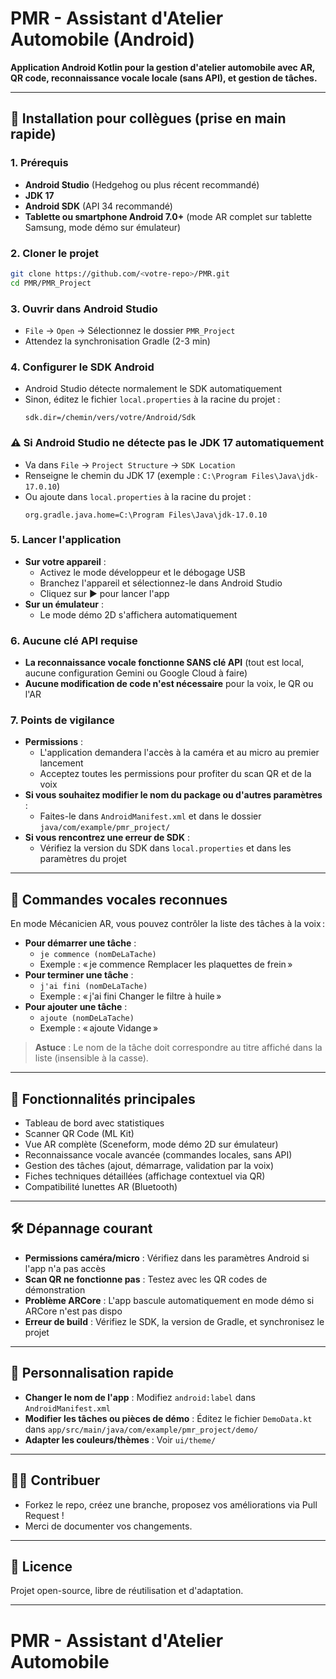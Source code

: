 # PMR - Assistant d'Atelier Automobile (Android)

**Application Android Kotlin pour la gestion d'atelier automobile avec AR, QR code, reconnaissance vocale locale (sans API), et gestion de tâches.**

---

## 🚀 Installation pour collègues (prise en main rapide)

### 1. Prérequis
- **Android Studio** (Hedgehog ou plus récent recommandé)
- **JDK 17**
- **Android SDK** (API 34 recommandé)
- **Tablette ou smartphone Android 7.0+** (mode AR complet sur tablette Samsung, mode démo sur émulateur)

### 2. Cloner le projet
```bash
git clone https://github.com/<votre-repo>/PMR.git
cd PMR/PMR_Project
```

### 3. Ouvrir dans Android Studio
- `File` → `Open` → Sélectionnez le dossier `PMR_Project`
- Attendez la synchronisation Gradle (2-3 min)

### 4. Configurer le SDK Android
- Android Studio détecte normalement le SDK automatiquement
- Sinon, éditez le fichier `local.properties` à la racine du projet :
  ```
  sdk.dir=/chemin/vers/votre/Android/Sdk
  ```

### ⚠️ Si Android Studio ne détecte pas le JDK 17 automatiquement
- Va dans `File` → `Project Structure` → `SDK Location`
- Renseigne le chemin du JDK 17 (exemple : `C:\Program Files\Java\jdk-17.0.10`)
- Ou ajoute dans `local.properties` à la racine du projet :
  ```
  org.gradle.java.home=C:\Program Files\Java\jdk-17.0.10
  ```

### 5. Lancer l'application
- **Sur votre appareil** :
  - Activez le mode développeur et le débogage USB
  - Branchez l'appareil et sélectionnez-le dans Android Studio
  - Cliquez sur ▶️ pour lancer l'app
- **Sur un émulateur** :
  - Le mode démo 2D s'affichera automatiquement

### 6. Aucune clé API requise
- **La reconnaissance vocale fonctionne SANS clé API** (tout est local, aucune configuration Gemini ou Google Cloud à faire)
- **Aucune modification de code n'est nécessaire** pour la voix, le QR ou l'AR

### 7. Points de vigilance
- **Permissions** :
  - L'application demandera l'accès à la caméra et au micro au premier lancement
  - Acceptez toutes les permissions pour profiter du scan QR et de la voix
- **Si vous souhaitez modifier le nom du package ou d'autres paramètres** :
  - Faites-le dans `AndroidManifest.xml` et dans le dossier `java/com/example/pmr_project/`
- **Si vous rencontrez une erreur de SDK** :
  - Vérifiez la version du SDK dans `local.properties` et dans les paramètres du projet

---

## 🎤 Commandes vocales reconnues

En mode Mécanicien AR, vous pouvez contrôler la liste des tâches à la voix :

- **Pour démarrer une tâche** :
  - `je commence (nomDeLaTache)`
  - Exemple : « je commence Remplacer les plaquettes de frein »
- **Pour terminer une tâche** :
  - `j'ai fini (nomDeLaTache)`
  - Exemple : « j'ai fini Changer le filtre à huile »
- **Pour ajouter une tâche** :
  - `ajoute (nomDeLaTache)`
  - Exemple : « ajoute Vidange »

> **Astuce** : Le nom de la tâche doit correspondre au titre affiché dans la liste (insensible à la casse).

---

## 📱 Fonctionnalités principales

- Tableau de bord avec statistiques
- Scanner QR Code (ML Kit)
- Vue AR complète (Sceneform, mode démo 2D sur émulateur)
- Reconnaissance vocale avancée (commandes locales, sans API)
- Gestion des tâches (ajout, démarrage, validation par la voix)
- Fiches techniques détaillées (affichage contextuel via QR)
- Compatibilité lunettes AR (Bluetooth)

---

## 🛠️ Dépannage courant

- **Permissions caméra/micro** : Vérifiez dans les paramètres Android si l'app n'a pas accès
- **Scan QR ne fonctionne pas** : Testez avec les QR codes de démonstration
- **Problème ARCore** : L'app bascule automatiquement en mode démo si ARCore n'est pas dispo
- **Erreur de build** : Vérifiez le SDK, la version de Gradle, et synchronisez le projet

---

## 🔧 Personnalisation rapide

- **Changer le nom de l'app** : Modifiez `android:label` dans `AndroidManifest.xml`
- **Modifier les tâches ou pièces de démo** : Éditez le fichier `DemoData.kt` dans `app/src/main/java/com/example/pmr_project/demo/`
- **Adapter les couleurs/thèmes** : Voir `ui/theme/`

---

## 👨‍💻 Contribuer
- Forkez le repo, créez une branche, proposez vos améliorations via Pull Request !
- Merci de documenter vos changements.

---

## 📝 Licence
Projet open-source, libre de réutilisation et d'adaptation.

---

# PMR - Assistant d'Atelier Automobile